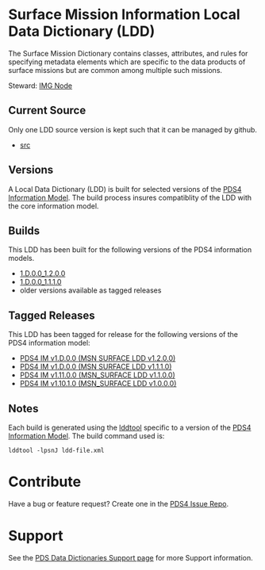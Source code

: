 # Surface Mission Information Local Data Dictionary (LDD)

The Surface Mission Dictionary contains classes, attributes, and rules for specifying metadata elements which are specific to the data products of surface missions but are common among multiple such missions.

Steward: [IMG Node](https://pds-imaging.jpl.nasa.gov/)

## Current Source

Only one LDD source version is kept such that it can be managed by github.

- [src](src)

## Versions

A Local Data Dictionary (LDD) is built for selected versions of the [PDS4 Information Model](https://pds.nasa.gov/pds4/doc/im/).
The build process insures compatiblity of the LDD with the core information model.

## Builds

This LDD has been built for the following versions of the PDS4 information models.

- [1.D.0.0_1.2.0.0](build/1.D.0.0_1.2.0.0)
- [1.D.0.0_1.1.1.0](build/1.D.0.0_1.1.1.0)
- older versions available as tagged releases

## Tagged Releases

This LDD has been tagged for release for the following versions of the PDS4 information model:

- [PDS4 IM v1.D.0.0  (MSN SURFACE LDD v1.2.0.0)](https://github.com/nasa-pds-data-dictionaries/ldd-msn/releases/tag/v1.2.0.0)
- [PDS4 IM v1.D.0.0  (MSN SURFACE LDD v1.1.1.0)](https://github.com/nasa-pds-data-dictionaries/ldd-msn/releases/tag/v1.1.1.0)
- [PDS4 IM v1.11.0.0 (MSN_SURFACE LDD v1.1.0.0)](https://github.com/nasa-pds-data-dictionaries/ldd-msn/releases/tag/v1.1.0.0)
- [PDS4 IM v1.10.1.0 (MSN_SURFACE LDD v1.0.0.0)](https://github.com/nasa-pds-data-dictionaries/ldd-msn/releases/tag/v1.0.0.0)

## Notes

Each build is generated using the [lddtool](https://pds.nasa.gov/tools/about/ldd/) specific to a version of the [PDS4 Information Model](https://pds.nasa.gov/datastandards/documents/im/). The build command used is:

```
lddtool -lpsnJ ldd-file.xml
```



# Contribute

Have a bug or feature request? Create one in the [PDS4 Issue Repo](https://github.com/pds-data-dictionaries/PDS4-LDD-Issue-Repo/issues/new/choose).


# Support

See the [PDS Data Dictionaries Support page](https://pds-data-dictionaries.github.io/support/) for more Support information.

